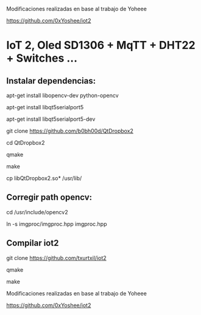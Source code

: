 Modificaciones realizadas en base al trabajo de Yoheee

https://github.com/0xYoshee/iot2

# IoT 2, Oled SD1306 + MqTT + DHT22 + Switches ...

## Instalar dependencias:

apt-get install libopencv-dev python-opencv

apt-get install libqt5serialport5

apt-get install libqt5serialport5-dev

git clone https://github.com/b0bh00d/QtDropbox2

cd QtDropbox2

qmake

make

cp libQtDropbox2.so* /usr/lib/

## Corregir path opencv:

cd /usr/include/opencv2

ln -s imgproc/imgproc.hpp imgproc.hpp
## Compilar iot2

git clone https://github.com/txurtxil/iot2

qmake

make



Modificaciones realizadas en base al trabajo de Yoheee

https://github.com/0xYoshee/iot2


